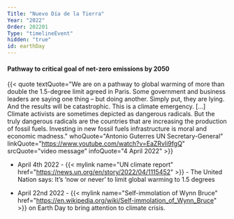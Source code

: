 ```yaml
---
Title: "Nuevo Día de la Tierra"
Year: "2022"
Order: 202201
Type: "timelineEvent"
hidden: "true"
id: earthDay
---
```


#### Pathway to critical goal of net-zero emissions by 2050

{{< quote textQuote="We are on a pathway to global warming of more than double the 1.5-degree limit agreed in Paris. Some government and business leaders are saying one thing – but doing another. Simply put, they are lying. And the results will be catastrophic. This is a climate emergency. [...] Climate activists are sometimes depicted as dangerous radicals. But the truly dangerous radicals are the countries that are increasing the production of fossil fuels. Investing in new fossil fuels infrastructure is moral and economic madness." whoQuote="Antonio Guterres UN Secretary-General" linkQuote="https://www.youtube.com/watch?v=EaZRvli9fgQ"  srcQuote="video message" infoQuote="4 April 2022" >}}

*   April 4th 2022 - {{< mylink name="UN climate report" href="https://news.un.org/en/story/2022/04/1115452" >}} - The United Nation says: It’s ‘now or never’ to limit global warming to 1.5 degrees
    
*   April 22nd 2022 - {{< mylink name="Self-immolation of Wynn Bruce" href="https://en.wikipedia.org/wiki/Self-immolation_of_Wynn_Bruce" >}} on Earth Day to bring attention to climate crisis.